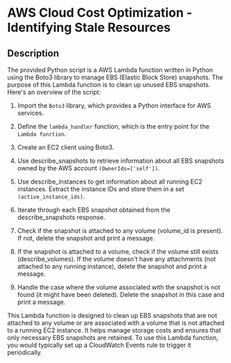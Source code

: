 # AWS Cloud Cost Optimization - Identifying Stale Resources

## Description
The provided Python script is a AWS Lambda function written in Python using the Boto3 library to manage EBS (Elastic Block Store) snapshots. The purpose of this Lambda function is to clean up unused EBS snapshots. Here's an overview of the script:

  1. Import the `Boto3` library, which provides a Python interface for AWS services.

  2. Define the `lambda_handler` function, which is the entry point for the `Lambda function`.

  3. Create an EC2 client using Boto3.

  4. Use describe_snapshots to retrieve information about all EBS snapshots owned by the AWS account `(OwnerIds=['self'])`.

  5. Use describe_instances to get information about all running EC2 instances. Extract the instance IDs and store them in a set `(active_instance_ids)`.

  6. Iterate through each EBS snapshot obtained from the describe_snapshots response.

  7. Check if the snapshot is attached to any volume (volume_id is present). If not, delete the snapshot and print a message.

  8. If the snapshot is attached to a volume, check if the volume still exists (describe_volumes). If the volume doesn't have any attachments (not attached to any running instance), delete the snapshot and print a message.

  9. Handle the case where the volume associated with the snapshot is not found (it might have been deleted). Delete the snapshot in this case and print a message.

This Lambda function is designed to clean up EBS snapshots that are not attached to any volume or are associated with a volume that is not attached to a running EC2 instance. It helps manage storage costs and ensures that only necessary EBS snapshots are retained. To use this Lambda function, you would typically set up a CloudWatch Events rule to trigger it periodically.





